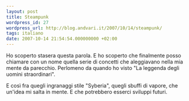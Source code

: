 ```yaml
---
layout: post
title: Steampunk
wordpress_id: 27
wordpress_url: http://blog.andvari.it/2007/10/14/steampunk/
tags: italiano
date: 2007-10-14 21:54:54.000000000 +02:00
---
```

Ho scoperto stasera questa parola. E ho scoperto che finalmente posso chiamare con un nome quella serie di concetti che aleggiavano nella mia mente da parecchio. Perlomeno da quando ho visto "La leggenda degli uomini straordinari".

E così fra quegli ingranaggi stile "Syberia", quegli sbuffi di vapore, che un'idea mi salta in mente. E che potrebbero esserci sviluppi futuri.
